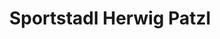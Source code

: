 ---
title: "Sportstadl Herwig Patzl"
url: /spital-am-pyhrn/sportstadl-herwig-patzl/
shop: Fahrrad
---